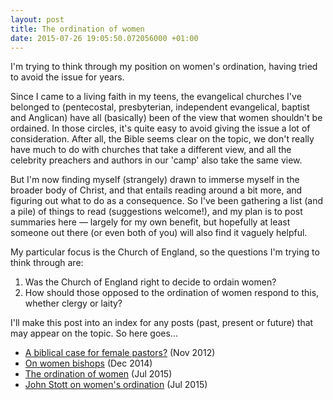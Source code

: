 ```yaml
---
layout: post
title: The ordination of women
date: 2015-07-26 19:05:50.072056000 +01:00
---
```

I'm trying to think through my position on women's ordination, having tried to avoid the issue for years.

Since I came to a living faith in my teens, the evangelical churches I've belonged to (pentecostal, presbyterian, independent evangelical, baptist and Anglican) have all (basically) been of the view that women shouldn't be ordained. In those circles, it's quite easy to avoid giving the issue a lot of consideration. After all, the Bible seems clear on the topic, we don't really have much to do with churches that take a different view, and all the celebrity preachers and authors in our 'camp' also take the same view.

But I'm now finding myself (strangely) drawn to immerse myself in the broader body of Christ, and that entails reading around a bit more, and figuring out what to do as a consequence. So I've been gathering a list (and a pile) of things to read (suggestions welcome!), and my plan is to post summaries here &mdash; largely for my own benefit, but hopefully at least someone out there (or even both of you) will also find it vaguely helpful.

My particular focus is the Church of England, so the questions I'm trying to think through are:

1. Was the Church of England right to decide to ordain women?
1. How should those opposed to the ordination of women respond to this, whether clergy or laity?

I'll make this post into an index for any posts (past, present or future) that may appear on the topic. So here goes...

* [A biblical case for female pastors?](/2012/11/26/a-biblical-case-for-female-pastors/) (Nov 2012)
* [On women bishops](/2014/12/21/on-women-bishops/) (Dec 2014)
* [The ordination of women](/2015/07/26/the-ordination-of-women/) (Jul 2015)
* [John Stott on women's ordination](/2015/07/27/john-stott-on-womens-ordination) (Jul 2015)
